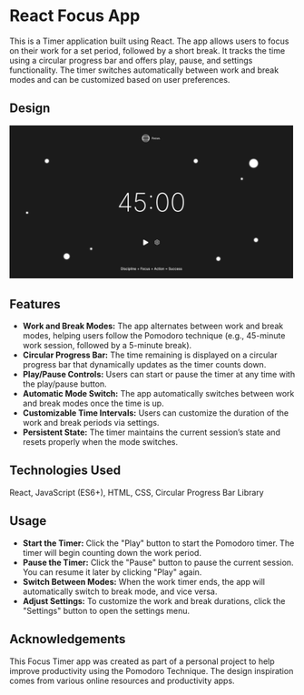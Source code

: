 <!-- Title --> 
<h1 align="left">React Focus App</h1>

<!-- Description -->
<p align="left">This is a Timer application built using React. The app allows users to focus on their work for a set period, followed by a short break. It tracks the time using a circular progress bar and offers play, pause, and settings functionality. The timer switches automatically between work and break modes and can be customized based on user preferences.</p>

<!-- Design -->
<h2 align="left">Design</h2>
<p align="left">
    <img src="design/focus-design.png" alt="Pomodoro Timer Design" width="500">
</p>

<!-- Features --> 
<h2 align="left">Features</h2>
<ul align="left">
    <li><strong>Work and Break Modes:</strong> The app alternates between work and break modes, helping users follow the Pomodoro technique (e.g., 45-minute work session, followed by a 5-minute break).</li>
    <li><strong>Circular Progress Bar:</strong> The time remaining is displayed on a circular progress bar that dynamically updates as the timer counts down.</li>
    <li><strong>Play/Pause Controls:</strong> Users can start or pause the timer at any time with the play/pause button.</li> <li><strong>Automatic Mode Switch:</strong> The app automatically switches between work and break modes once the time is up.</li> <li><strong>Customizable Time Intervals:</strong> Users can customize the duration of the work and break periods via settings.</li>
    <li><strong>Persistent State:</strong> The timer maintains the current session’s state and resets properly when the mode switches.</li>
</ul> 

<!-- Technologies Used -->
<h2 align="left">Technologies Used</h2>
<p align="left">React, JavaScript (ES6+), HTML, CSS, Circular Progress Bar Library</p>

<!-- Usage --> 
<h2 align="left">Usage</h2>
<ul align="left">
    <li><strong>Start the Timer:</strong> Click the "Play" button to start the Pomodoro timer. The timer will begin counting down the work period.</li>
    <li><strong>Pause the Timer:</strong> Click the "Pause" button to pause the current session. You can resume it later by clicking "Play" again.</li>
    <li><strong>Switch Between Modes:</strong> When the work timer ends, the app will automatically switch to break mode, and vice versa.</li>
    <li><strong>Adjust Settings:</strong> To customize the work and break durations, click the "Settings" button to open the settings menu.</li>
</ul> 

<!-- Acknowledgements -->
<h2 align="left">Acknowledgements</h2>
<p align="left">This Focus Timer app was created as part of a personal project to help improve productivity using the Pomodoro Technique. The design inspiration comes from various online resources and productivity apps.</p>